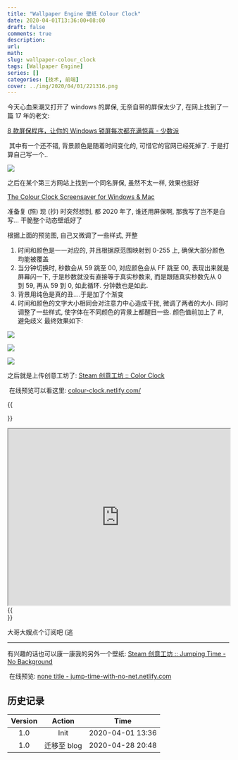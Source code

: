 ```yaml
---
title: "Wallpaper Engine 壁纸 Colour Clock"
date: 2020-04-01T13:36:00+08:00
draft: false
comments: true
description: 
url:
math: 
slug: wallpaper-colour_clock
tags: [Wallpaper Engine]
series: []
categories: [技术, 前端]
cover: ../img/2020/04/01/221316.png
---
```


今天心血来潮又打开了 windows 的屏保, 无奈自带的屏保太少了, 在网上找到了一篇 17 年的老文:

[8 款屏保程序，让你的 Windows 锁屏每次都充满惊喜 - 少数派](https://sspai.com/post/41697)

​
其中有一个还不错, 背景颜色是随着时间变化的, 可惜它的官网已经死掉了. 于是打算自己写一个..

![](../img/2020/04/01/221405.png)

之后在某个第三方网站上找到一个同名屏保, 虽然不太一样, 效果也挺好

[The Colour Clock Screensaver for Windows & Mac](https://www.screensaversplanet.com/screensavers/the-colour-clock-374/)
​

准备复 (照) 现 (抄) 时突然想到, 都 2020 年了, 谁还用屏保啊, 那我写了岂不是白写... 干脆整个动态壁纸好了

根据上面的预览图, 自己又微调了一些样式, 开整

1. 时间和颜色是一一对应的, 并且根据原范围映射到 0-255 上, 确保大部分颜色均能被覆盖
2. 当分钟切换时, 秒数会从 59 跳至 00, 对应颜色会从 FF 跳至 00, 表现出来就是屏幕闪一下, 于是秒数就没有直接等于真实秒数来, 而是跟随真实秒数先从 0 到 59, 再从 59 到 0, 如此循环. 分钟数也是如此.
3. 背景用纯色是真的丑....于是加了个渐变
4. 时间和颜色的文字大小相同会对注意力中心造成干扰, 微调了两者的大小. 同时调整了一些样式, 使字体在不同颜色的背景上都醒目一些. 颜色值前加上了 #, 避免歧义
最终效果如下:

![](../img/2020/04/01/221509.png)

![](../img/2020/04/01/221523.png)

![](../img/2020/04/01/221533.png)

之后就是上传创意工坊了: [Steam 创意工坊 :: Color Clock](https://steamcommunity.com/sharedfiles/filedetails/?id=2042236733)

​
在线预览可以看这里: [colour-clock.netlify.com/](https://colour-clock.netlify.app/)

{{<section>}}
<iframe title="colour-clock.netlify.com" width="100%" height="400" src="https://colour-clock.netlify.app/"> </iframe>
{{</section>}}

大哥大嫂点个订阅吧 (逃

---

有兴趣的话也可以康一康我的另外一个壁纸: [Steam 创意工坊 :: Jumping Time - No Background](https://steamcommunity.com/sharedfiles/filedetails/?id=1857478898)

​
在线预览: [none title - jump-time-with-no-net.netlify.com](https://jump-time-with-no-net.netlify.app/)

## 历史记录

|Version| Action|Time|
|:-------:|:--------:|:-----------:|
|1.0|Init|2020-04-01 13:36|
|1.0|迁移至 blog|2020-04-28 20:48|
